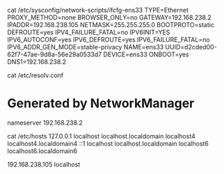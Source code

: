 cat /etc/sysconfig/network-scripts/ifcfg-ens33 
TYPE=Ethernet
PROXY_METHOD=none
BROWSER_ONLY=no
GATEWAY=192.168.238.2
IPADDR=192.168.238.105
NETMASK=255.255.255.0
BOOTPROTO=static
DEFROUTE=yes
IPV4_FAILURE_FATAL=no
IPV6INIT=YES
IPV6_AUTOCONF=yes
IPV6_DEFROUTE=yes
IPV6_FAILURE_FATAL=no
IPV6_ADDR_GEN_MODE=stable-privacy
NAME=ens33
UUID=d2cded00-62f7-47ae-9d8a-56e29a0533d7
DEVICE=ens33
ONBOOT=yes
DNS1=192.168.238.2

cat /etc/resolv.conf
# Generated by NetworkManager
nameserver 192.168.238.2

 cat /etc/hosts
127.0.0.1   localhost localhost.localdomain localhost4 localhost4.localdomain4
::1         localhost localhost.localdomain localhost6 localhost6.localdomain6

192.168.238.105 localhost


